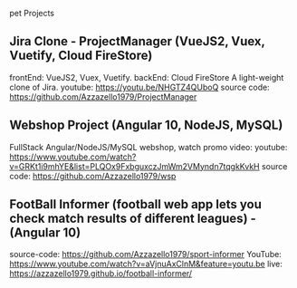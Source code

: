 pet Projects

Jira Clone - ProjectManager (VueJS2, Vuex, Vuetify, Cloud FireStore)
---------------------------------------------------------------------
frontEnd: VueJS2, Vuex, Vuetify.
backEnd: Cloud FireStore
A light-weight clone of Jira.
youtube: https://youtu.be/NHGTZ4QUboQ
source code: https://github.com/Azzazello1979/ProjectManager

Webshop Project (Angular 10, NodeJS, MySQL)
-------------------------------------------------------
FullStack Angular/NodeJS/MySQL webshop, watch promo video:
youtube: https://www.youtube.com/watch?v=GRKt1i9mhYE&list=PLQOx9FxbguxczJmWm2VMyndn7tqgkKvkH
source code: https://github.com/Azzazello1979/wsp

FootBall Informer (football web app lets you check match results of different leagues) - (Angular 10)
-----------------------------------------------------------------------------------------------------
source-code: https://github.com/Azzazello1979/sport-informer
YouTube: https://www.youtube.com/watch?v=aVjnuAxClnM&feature=youtu.be
live: https://azzazello1979.github.io/football-informer/

